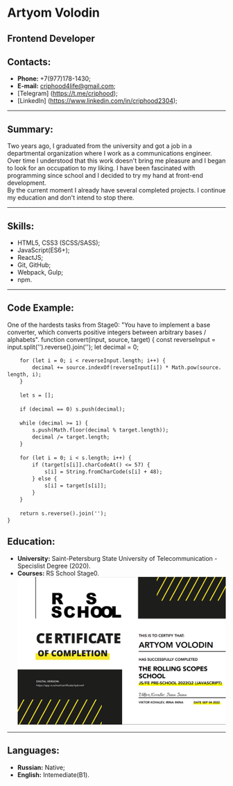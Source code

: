 # Artyom Volodin
## Frontend Developer
## Contacts:
* **Phone:** +7(977)178-1430;
* **E-mail:** criphood4life@gmail.com;
* [Telegram] (https://t.me/criphood);
* [LinkedIn] (https://www.linkedin.com/in/criphood2304);
***

## Summary:
Two years ago, I graduated from the university and got a job in a departmental organization where I work as a communications engineer.  
Over time I understood that this work doesn't bring me pleasure and I began to look for an occupation to my liking. I have been fascinated with programming since school and I decided to try my hand at front-end development.  
By the current moment I already have several completed projects. I continue my education and don't intend to stop there.
***

## Skills:
* HTML5, CSS3 (SCSS/SASS);
* JavaScript(ES6+);
* ReactJS;
* Git, GitHub;
* Webpack, Gulp;
* npm.
***

## Code Example:
One of the hardests tasks from Stage0: "You have to implement a base converter, which converts positive integers between arbitrary bases / alphabets".
    function convert(input, source, target) {
        const reverseInput = input.split('').reverse().join('');
        let decimal = 0;

        for (let i = 0; i < reverseInput.length; i++) {
            decimal += source.indexOf(reverseInput[i]) * Math.pow(source.   length, i);
        }

        let s = [];

        if (decimal == 0) s.push(decimal);

        while (decimal >= 1) {
            s.push(Math.floor(decimal % target.length));
            decimal /= target.length;
        }

        for (let i = 0; i < s.length; i++) {
            if (target[s[i]].charCodeAt() <= 57) {
                s[i] = String.fromCharCode(s[i] + 48);
            } else {
                s[i] = target[s[i]];
            }
        }

        return s.reverse().join('');
    }

## Education:
* **University:** Saint-Petersburg State University of Telecommunication - Specislist Degree (2020).
* **Courses:** RS School Stage0.
   ![Certificate](/img/certificate.jpg)
***

## Languages:
* **Russian:** Native;
* **English:** Intemediate(B1).
